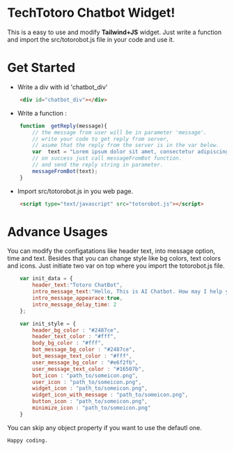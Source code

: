 # TechTotoro Chatbot Widget!

This is a easy to use and modify **Tailwind+JS** widget. Just write a function and import the src/totorobot.js file in your code and use it.


# Get Started

* Write a div with id 'chatbot_div'

```html
	<div id="chatbot_div"></div>
```

* Write a function :

```js
    function  getReply(message){
        // the message from user will be in parameter 'message'.
        // write your code to get reply from server,
        // asume that the reply from the server is in the var below.
        var  text = "Lorem ipsum dolor sit amet, consectetur adipiscing elit, 					sed do eiusmod tempor incididunt ut labore et dolore magna aliqua.";
        // on success just call messageFromBot function.
        // and send the reply string in parameter.
        messageFromBot(text);
    }
```

* Import src/totorobot.js in you web page.
```html
	<script type="text/javascript" src="totorobot.js"></script>
```

# Advance Usages
You can modify the configatations like header text, into message option, time and text. Besides that you can change style like bg colors, text colors and icons.
Just initiate two var on top where you import the totorobot.js file.
```js
    var init_data = {
        header_text:"Totoro ChatBot",
        intro_message_text:"Hello, This is AI Chatbot. How may I help you?",
        intro_message_appearace:true,
        intro_message_delay_time: 2
    };

    var init_style = {
        header_bg_color : "#2487ce",
        header_text_color : "#fff",
        body_bg_color : "#fff",
        bot_message_bg_color : "#2487ce",
        bot_message_text_color : "#fff",
        user_message_bg_color : "#e6f2fb",
        user_message_text_color : "#16507b",
        bot_icon : "path_to/someicon.png",
        user_icon : "path_to/someicon.png",
        widget_icon : "path_to/someicon.png",
        widget_icon_with_message : "path_to/someicon.png",
        button_icon : "path_to/someicon.png",
        minimize_icon : "path_to/someicon.png"
    }
```
You can skip any object property if you want to use the defautl one.

`Happy coding.`
